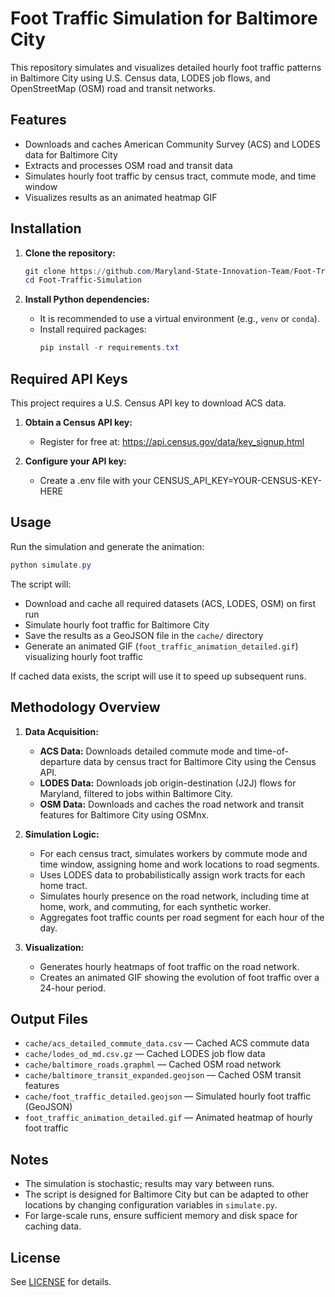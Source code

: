 # Foot Traffic Simulation for Baltimore City

This repository simulates and visualizes detailed hourly foot traffic patterns in Baltimore City using U.S. Census data, LODES job flows, and OpenStreetMap (OSM) road and transit networks.

## Features
- Downloads and caches American Community Survey (ACS) and LODES data for Baltimore City
- Extracts and processes OSM road and transit data
- Simulates hourly foot traffic by census tract, commute mode, and time window
- Visualizes results as an animated heatmap GIF

## Installation

1. **Clone the repository:**
	```powershell
	git clone https://github.com/Maryland-State-Innovation-Team/Foot-Traffic-Simulation.git
	cd Foot-Traffic-Simulation
	```

2. **Install Python dependencies:**
	- It is recommended to use a virtual environment (e.g., `venv` or `conda`).
	- Install required packages:
	  ```powershell
	  pip install -r requirements.txt
	  ```

## Required API Keys

This project requires a U.S. Census API key to download ACS data.

1. **Obtain a Census API key:**
	- Register for free at: https://api.census.gov/data/key_signup.html

2. **Configure your API key:**
	- Create a .env file with your CENSUS_API_KEY=YOUR-CENSUS-KEY-HERE

## Usage

Run the simulation and generate the animation:

```powershell
python simulate.py
```

The script will:
- Download and cache all required datasets (ACS, LODES, OSM) on first run
- Simulate hourly foot traffic for Baltimore City
- Save the results as a GeoJSON file in the `cache/` directory
- Generate an animated GIF (`foot_traffic_animation_detailed.gif`) visualizing hourly foot traffic

If cached data exists, the script will use it to speed up subsequent runs.

## Methodology Overview

1. **Data Acquisition:**
	- **ACS Data:** Downloads detailed commute mode and time-of-departure data by census tract for Baltimore City using the Census API.
	- **LODES Data:** Downloads job origin-destination (J2J) flows for Maryland, filtered to jobs within Baltimore City.
	- **OSM Data:** Downloads and caches the road network and transit features for Baltimore City using OSMnx.

2. **Simulation Logic:**
	- For each census tract, simulates workers by commute mode and time window, assigning home and work locations to road segments.
	- Uses LODES data to probabilistically assign work tracts for each home tract.
	- Simulates hourly presence on the road network, including time at home, work, and commuting, for each synthetic worker.
	- Aggregates foot traffic counts per road segment for each hour of the day.

3. **Visualization:**
	- Generates hourly heatmaps of foot traffic on the road network.
	- Creates an animated GIF showing the evolution of foot traffic over a 24-hour period.

## Output Files

- `cache/acs_detailed_commute_data.csv` — Cached ACS commute data
- `cache/lodes_od_md.csv.gz` — Cached LODES job flow data
- `cache/baltimore_roads.graphml` — Cached OSM road network
- `cache/baltimore_transit_expanded.geojson` — Cached OSM transit features
- `cache/foot_traffic_detailed.geojson` — Simulated hourly foot traffic (GeoJSON)
- `foot_traffic_animation_detailed.gif` — Animated heatmap of hourly foot traffic

## Notes

- The simulation is stochastic; results may vary between runs.
- The script is designed for Baltimore City but can be adapted to other locations by changing configuration variables in `simulate.py`.
- For large-scale runs, ensure sufficient memory and disk space for caching data.

## License

See [LICENSE](LICENSE) for details.
